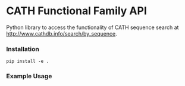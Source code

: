 # CATH Functional Family API

Python library to access the functionality of CATH sequence search at
http://www.cathdb.info/search/by_sequence.

### Installation
`pip install -e .`

### Example Usage